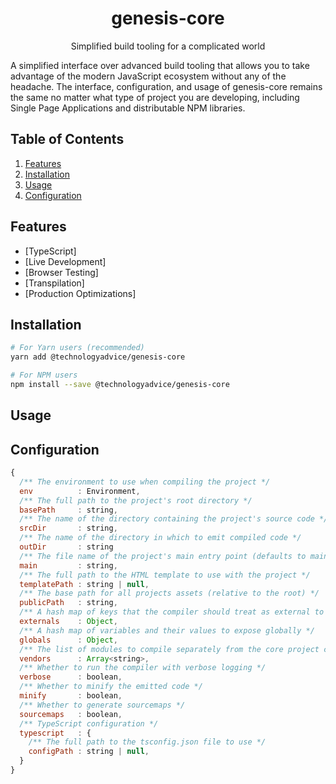 <div align="center">
  <h1>genesis-core</h1>
  <p>Simplified build tooling for a complicated world</p>
</div>

A simplified interface over advanced build tooling that allows you to take advantage of the modern JavaScript ecosystem without any of the headache. The interface, configuration, and usage of genesis-core remains the same no matter what type of project you are developing, including Single Page Applications and distributable NPM libraries.

## Table of Contents
1. [Features](#features)
1. [Installation](#installation)
1. [Usage](#usage)
1. [Configuration](#configuration)

## Features

* [TypeScript]
* [Live Development]
* [Browser Testing]
* [Transpilation]
* [Production Optimizations]

## Installation

```bash
# For Yarn users (recommended)
yarn add @technologyadvice/genesis-core

# For NPM users
npm install --save @technologyadvice/genesis-core
```

## Usage

## Configuration

```js
{
  /** The environment to use when compiling the project */
  env          : Environment,
  /** The full path to the project's root directory */
  basePath     : string,
  /** The name of the directory containing the project's source code */
  srcDir       : string,
  /** The name of the directory in which to emit compiled code */
  outDir       : string
  /** The file name of the project's main entry point (defaults to main.js) */
  main         : string,
  /** The full path to the HTML template to use with the project */
  templatePath : string | null,
  /** The base path for all projects assets (relative to the root) */
  publicPath   : string,
  /** A hash map of keys that the compiler should treat as external to the project */
  externals    : Object,
  /** A hash map of variables and their values to expose globally */
  globals      : Object,
  /** The list of modules to compile separately from the core project code */
  vendors      : Array<string>,
  /** Whether to run the compiler with verbose logging */
  verbose      : boolean,
  /** Whether to minify the emitted code */
  minify       : boolean,
  /** Whether to generate sourcemaps */
  sourcemaps   : boolean,
  /** TypeScript configuration */
  typescript   : {
    /** The full path to the tsconfig.json file to use */
    configPath : string | null,
  }
}
```
